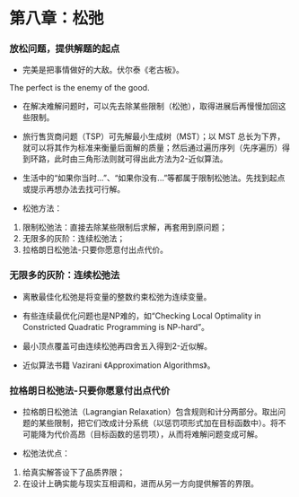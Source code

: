 # 第八章：松弛

### 放松问题，提供解题的起点

* 完美是把事情做好的大敌。伏尔泰《老古板》。

The perfect is the enemy of the good.

* 在解决难解问题时，可以先去除某些限制（松弛），取得进展后再慢慢加回这些限制。

* 旅行售货商问题（TSP）可先解最小生成树（MST）；以 MST 总长为下界，就可以将其作为标准来衡量后面解的质量；然后通过遍历序列（先序遍历）得到环路，此时由三角形法则就可得出此方法为2-近似算法。

* 生活中的“如果你当时...”、“如果你没有...”等都属于限制松弛法。先找到起点或提示再想办法去找可行解。

* 松弛方法：
1. 限制松弛法：直接去除某些限制后求解，再套用到原问题；
2. 无限多的灰阶：连续松弛法；
3. 拉格朗日松弛法-只要你愿意付出点代价。

### 无限多的灰阶：连续松弛法

* 离散最佳化松弛是将变量的整数约束松弛为连续变量。

* 有些连续最优化问题也是NP难的，如“Checking Local Optimality in Constricted Quadratic Programming is NP-hard”。

* 最小顶点覆盖可由连续松弛再四舍五入得到2-近似解。

* 近似算法书籍 Vazirani 《Approximation Algorithms》。

### 拉格朗日松弛法-只要你愿意付出点代价

* 拉格朗日松弛法（Lagrangian Relaxation）包含规则和计分两部分。取出问题的某些限制，把它们改成计分系统（以惩罚项形式加在目标函数中）。将不可能降为代价高昂（目标函数的惩罚项），从而将难解问题变成可解。

* 松弛法优点：
1. 给真实解答设下了品质界限；
2. 在设计上确实能与现实互相调和，进而从另一方向提供解答的界限。
